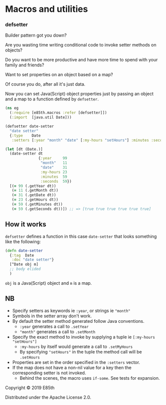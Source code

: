 # Macros and utilities

### defsetter
Builder pattern got you down?

Are you wasting time writing conditional code to invoke setter methods on objects?

Do you want to be more productive and have more time to spend with your family and friends?

Want to set properties on an object based on a map?

Of course you do, after all it's just data.

Now you can set Java(Script) object properties just by passing an object and a map to a function
defined by `defsetter`.

```clj
(ns eg
  (:require [e85th.macros :refer [defsetter]])
  (:import  [java.util Date]))

(defsetter date-setter
  "date setter"
  {:type    Date
   :setters [:year "month" "date" [:my-hours "setHours"] :minutes :seconds]})

(let [dt (Date.)]
  (date-setter dt
               {:year     99
                "month"   11
                "date"    31
                :my-hours 23
                :minutes  59
                :seconds  59})
  [(= 99 (.getYear dt))
   (= 11 (.getMonth dt))
   (= 31 (.getDate dt))
   (= 23 (.getHours dt))
   (= 59 (.getMinutes dt))
   (= 59 (.getSeconds dt))]) ;; => [true true true true true true]
```

## How it works
`defsetter` defines a function in this case `date-setter` that looks something like the following:
```clj
(defn date-setter
  {:tag  Date
   :doc "date setter"}
  [^Date obj m]
  ;; body elided
  )
```
`obj` is a Java(Script) object and `m` is a map.


## NB
* Specify setters as keywords ie `:year`, or strings ie `"month"`
* Symbols in the setter array don't work.
* By default the setter method generated follow Java conventions.
  - `:year` generates a call to `.setYear`
  - `"month"` generates a call to `.setMonth`
* Specify the exact method to invoke by supplying a tuple ie `[:my-hours "setHours"]`
  - `:my-hours` by itself would generate a call to `.setMyHours`
  - By specifying `"setHours"` in the tuple the method call will be `.setHours`
* Properties are set in the order specified in the `:setters` vector.
* If the map does not have a non-nil value for a key then the corresponding setter is not invoked.
  - Behind the scenes, the macro uses `if-some`. See tests for expansion.

Copyright © 2019 E85th

Distributed under the Apache License 2.0.
